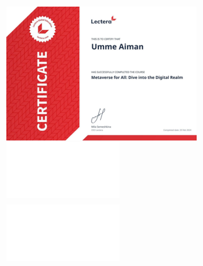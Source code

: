 ![CERTIFICATE](./WhatsApp%20Image%202024-03-03%20at%209.08.23%20PM.jpeg)
![INTRODUCTION -TO-METAVERSE](./0155_Lesson%2001.%20Introduction%20to%20the%20Metaverse.pdf)

![HOW-METAVERSE-CHANGE-WORLD](./0155%20U01.%20How%20Metaverse%20Culture%20can%20change%20the%20world.pdf)
